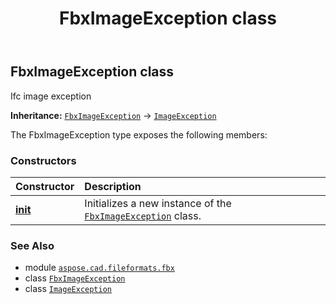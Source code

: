 ﻿---
title: FbxImageException class
second_title: Aspose.CAD for Python via .NET API References
description: 
type: docs
weight: 20
url: /aspose.cad.fileformats.fbx/fbximageexception/
is_root: false
---

## FbxImageException class

Ifc image exception



**Inheritance:** [`FbxImageException`](/cad/python-net/aspose.cad.fileformats.fbx/fbximageexception) → 
[`ImageException`](/cad/python-net/aspose.cad.cadexceptions/imageexception)



The FbxImageException type exposes the following members:

### Constructors
| Constructor | Description |
| :- | :- |
| [__init__](/cad/python-net/aspose.cad.fileformats.fbx/fbximageexception/__init__/#str) | Initializes a new instance of the [`FbxImageException`](/cad/python-net/aspose.cad.fileformats.fbx/fbximageexception) class. |



### See Also
* module [`aspose.cad.fileformats.fbx`](..)
* class [`FbxImageException`](/cad/python-net/aspose.cad.fileformats.fbx/fbximageexception)
* class [`ImageException`](/cad/python-net/aspose.cad.cadexceptions/imageexception)
